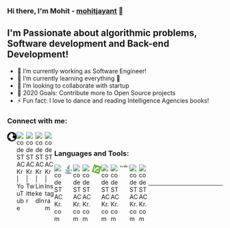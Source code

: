 ### Hi there, I'm Mohit - [mohitjayant][website] 👋

## I'm Passionate about algorithmic problems, Software development and Back-end Development!
- 🔭 I’m currently working as Software Engineer!
- 🌱 I’m currently learning everything 🤣
- 👯 I’m looking to collaborate with startup
- 🥅 2020 Goals: Contribute more to Open Source projects
- ⚡ Fun fact: I love to dance and reading Intelligence Agencies books!

### Connect with me:

[<img align="left" alt="codeSTACKr.com" width="22px" src="https://raw.githubusercontent.com/iconic/open-iconic/master/svg/globe.svg" />][website]
[<img align="left" alt="codeSTACKr | YouTube" width="22px" src="https://github.com/simple-icons/simple-icons/blob/develop/icons/github.svg" />][github_acc]
[<img align="left" alt="codeSTACKr | Twitter" width="22px" src="https://cdn.jsdelivr.net/npm/simple-icons@v3/icons/twitter.svg" />][twitter]
[<img align="left" alt="codeSTACKr | LinkedIn" width="22px" src="https://cdn.jsdelivr.net/npm/simple-icons@v3/icons/linkedin.svg" />][linkedin]
[<img align="left" alt="codeSTACKr | Instagram" width="22px" src="https://cdn.jsdelivr.net/npm/simple-icons@v3/icons/instagram.svg" />][instagram]

<br />

### Languages and Tools:
[<img align="left" alt="codeSTACKr.com" width="22px" src="https://github.com/simple-icons/simple-icons/blob/develop/icons/cplusplus.svg" />][website]
[<img align="left" alt="codeSTACKr.com" width="22px" src="https://github.com/simple-icons/simple-icons/blob/develop/icons/java.svg" />][website]
[<img align="left" alt="codeSTACKr.com" width="22px" src="https://github.com/simple-icons/simple-icons/blob/develop/icons/csharp.svg" />][website]
[<img align="left" alt="codeSTACKr.com" width="22px" src="https://github.com/simple-icons/simple-icons/blob/develop/icons/python.svg" />][website]
[<img align="left" alt="codeSTACKr.com" width="22px" src="https://github.com/gilbarbara/logos/blob/master/logos/spring.svg" />][website]
[<img align="left" alt="codeSTACKr.com" width="22px" src="https://github.com/gilbarbara/logos/blob/master/logos/hibernate.svg" />][website]
[<img align="left" alt="codeSTACKr.com" width="22px" src="https://github.com/gilbarbara/logos/blob/master/logos/sqlite.svg" />][website]
[<img align="left" alt="codeSTACKr.com" width="22px" src="https://github.com/gilbarbara/logos/blob/master/logos/nodejs.svg" />][website]
[<img align="left" alt="codeSTACKr.com" width="22px" src="https://github.com/gilbarbara/logos/blob/master/logos/git.svg" />][website]
[<img align="left" alt="codeSTACKr.com" width="22px" src="https://github.com/simple-icons/simple-icons/blob/develop/icons/eclipseide.svg" />][website]

<br />
<br />

---


[website]: http://students.iitr.ac.in/16113052/
[twitter]: https://twitter.com/mohit__jayant
[github_acc]: https://github.com/mohitjayant
[instagram]: https://www.instagram.com/mohit__jayant/
[linkedin]: https://linkedin.com/in/mohitjayant

